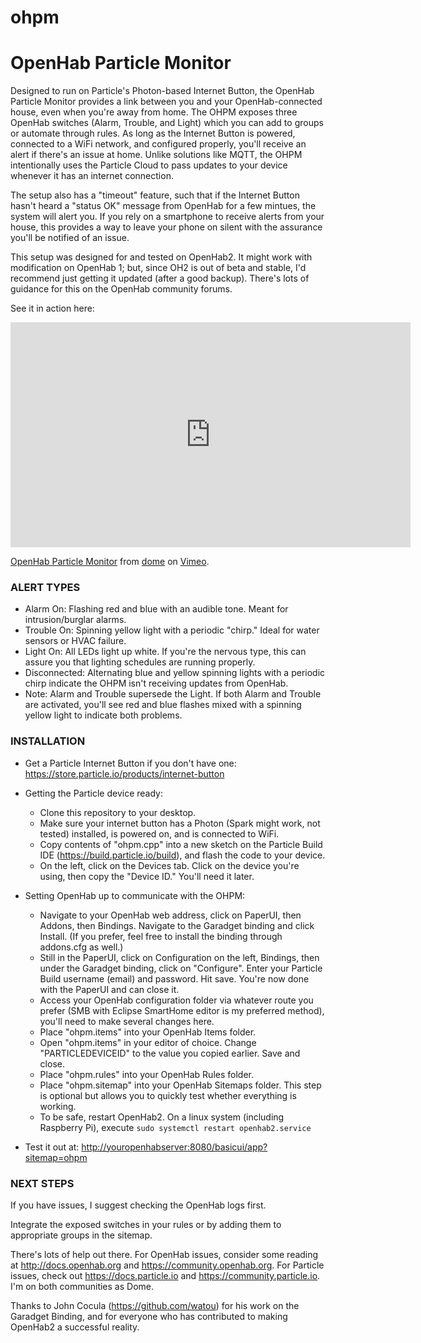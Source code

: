 # ohpm
**OpenHab Particle Monitor**
============================

Designed to run on Particle's Photon-based Internet Button, the OpenHab Particle Monitor provides a link between you and your OpenHab-connected house, even when you're away from home. The OHPM exposes three OpenHab switches (Alarm, Trouble, and Light) which you can add to groups or automate through rules. As long as the Internet Button is powered, connected to a WiFi network, and configured properly, you'll receive an alert if there's an issue at home. Unlike solutions like MQTT, the OHPM intentionally uses the Particle Cloud to pass updates to your device whenever it has an internet connection.

The setup also has a "timeout" feature, such that if the Internet Button hasn't heard a "status OK" message from OpenHab for a few mintues, the system will alert you. If you rely on a smartphone to receive alerts from your house, this provides a way to leave your phone on silent with the assurance you'll be notified of an issue.

This setup was designed for and tested on OpenHab2. It might work with modification on OpenHab 1; but, since OH2 is out of beta and stable, I'd recommend just getting it updated (after a good backup). There's lots of guidance for this on the OpenHab community forums.

See it in action here:
<iframe src="https://player.vimeo.com/video/201394242" width="640" height="360" frameborder="0" webkitallowfullscreen mozallowfullscreen allowfullscreen></iframe>
<p><a href="https://vimeo.com/201394242">OpenHab Particle Monitor</a> from <a href="https://vimeo.com/user25661520">dome</a> on <a href="https://vimeo.com">Vimeo</a>.</p>


### **ALERT TYPES** ###
* Alarm On: Flashing red and blue with an audible tone. Meant for intrusion/burglar alarms.
* Trouble On: Spinning yellow light with a periodic "chirp." Ideal for water sensors or HVAC failure.
* Light On: All LEDs light up white. If you're the nervous type, this can assure you that lighting schedules are running properly.
* Disconnected: Alternating blue and yellow spinning lights with a periodic chirp indicate the OHPM isn't receiving updates from OpenHab.
* Note: Alarm and Trouble supersede the Light. If both Alarm and Trouble are activated, you'll see red and blue flashes mixed with a spinning yellow light to indicate both problems.

### **INSTALLATION** ###

* Get a Particle Internet Button if you don't have one: <https://store.particle.io/products/internet-button>

* Getting the Particle device ready:
	* Clone this repository to your desktop.
	* Make sure your internet button has a Photon (Spark might work, not tested) installed, is powered on, and is connected to WiFi.
	* Copy contents of "ohpm.cpp" into a new sketch on the Particle Build IDE (<https://build.particle.io/build>), and flash the code to your device.
	* On the left, click on the Devices tab. Click on the device you're using, then copy the "Device ID." You'll need it later.

* Setting OpenHab up to communicate with the OHPM:
	* Navigate to your OpenHab web address, click on PaperUI, then Addons, then Bindings. Navigate to the Garadget binding and click Install. (If you prefer, feel free to install the binding through addons.cfg as well.)
	* Still in the PaperUI, click on Configuration on the left, Bindings, then under the Garadget binding, click on "Configure". Enter your Particle Build username (email) and password. Hit save. You're now done with the PaperUI and can close it.
	* Access your OpenHab configuration folder via whatever route you prefer (SMB with Eclipse SmartHome editor is my preferred method), you'll need to make several changes here.
	* Place "ohpm.items" into your OpenHab Items folder.
	* Open "ohpm.items" in your editor of choice. Change "PARTICLEDEVICEID" to the value you copied earlier. Save and close.
	* Place "ohpm.rules" into your OpenHab Rules folder.
	* Place "ohpm.sitemap" into your OpenHab Sitemaps folder. This step is optional but allows you to quickly test whether everything is working.
	* To be safe, restart OpenHab2. On a linux system (including Raspberry Pi), execute `sudo systemctl restart openhab2.service`

* Test it out at: <http://youropenhabserver:8080/basicui/app?sitemap=ohpm>

### **NEXT STEPS** ###

If you have issues, I suggest checking the OpenHab logs first.

Integrate the exposed switches in your rules or by adding them to appropriate groups in the sitemap. 

There's lots of help out there. For OpenHab issues, consider some reading at <http://docs.openhab.org> and <https://community.openhab.org>. For Particle issues, check out <https://docs.particle.io> and <https://community.particle.io>. I'm on both communities as Dome.

Thanks to John Cocula (<https://github.com/watou>) for his work on the Garadget Binding, and for everyone who has contributed to making OpenHab2 a successful reality.
